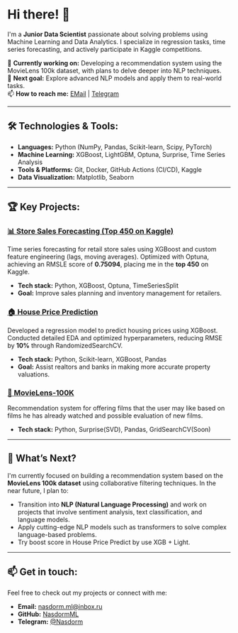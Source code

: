 # Hi there! 👋

I'm a **Junior Data Scientist** passionate about solving problems using Machine Learning and Data Analytics. I specialize in regression tasks, time series forecasting, and actively participate in Kaggle competitions.

🔭 **Currently working on:** Developing a recommendation system using the MovieLens 100k dataset, with plans to delve deeper into NLP techniques.  
🌱 **Next goal:** Explore advanced NLP models and apply them to real-world tasks.  
📫 **How to reach me:** [EMail](mailto:nasdorm.ml@inbox.ru) | [Telegram](https://t.me/Nasdorm)

---

## 🛠️ **Technologies & Tools:**

- **Languages:** Python (NumPy, Pandas, Scikit-learn, Scipy, PyTorch)
- **Machine Learning:** XGBoost, LightGBM, Optuna, Surprise, Time Series Analysis
- **Tools & Platforms:** Git, Docker, GitHub Actions (CI/CD), Kaggle
- **Data Visualization:** Matplotlib, Seaborn

---

## 🏆 **Key Projects:**

### [📊 Store Sales Forecasting (Top 450 on Kaggle)](https://github.com/NasdormML/Time_Series)
Time series forecasting for retail store sales using XGBoost and custom feature engineering (lags, moving averages). Optimized with Optuna, achieving an RMSLE score of **0.75094**, placing me in the **top 450** on Kaggle.

- **Tech stack:** Python, XGBoost, Optuna, TimeSeriesSplit
- **Goal:** Improve sales planning and inventory management for retailers.

### [🏠 House Price Prediction](https://github.com/NasdormML/House_price_try)
Developed a regression model to predict housing prices using XGBoost. Conducted detailed EDA and optimized hyperparameters, reducing RMSE by **10%** through RandomizedSearchCV.

- **Tech stack:** Python, Scikit-learn, XGBoost, Pandas
- **Goal:** Assist realtors and banks in making more accurate property valuations.

### [🎥 MovieLens-100K](https://github.com/NasdormML/MovieLens-100K)
 Recommendation system for offering films that the user may like based on films he has already watched and possible evaluation of new films.
- **Tech stack:** Python, Surprise(SVD), Pandas, GridSearchCV(Soon)

---

## 🤔 **What’s Next?**

I'm currently focused on building a recommendation system based on the **MovieLens 100k dataset** using collaborative filtering techniques. In the near future, I plan to:
- Transition into **NLP (Natural Language Processing)** and work on projects that involve sentiment analysis, text classification, and language models.
- Apply cutting-edge NLP models such as transformers to solve complex language-based problems.
- Try boost score in House Price Predict by use XGB + Light. 

---

## 📫 **Get in touch:**

Feel free to check out my projects or connect with me:

- **Email:** [nasdorm.ml@inbox.ru](mailto:nasdorm.ml@inbox.ru)
- **GitHub:** [NasdormML](https://github.com/NasdormML)
- **Telegram:** [@Nasdorm](https://t.me/Nasdorm)
